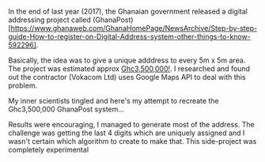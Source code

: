In the end of last year (2017), the Ghanaian government released a digital addressing project called (GhanaPost)[https://www.ghanaweb.com/GhanaHomePage/NewsArchive/Step-by-step-guide-How-to-register-on-Digital-Address-system-other-things-to-know-592296]. 

Basically, the idea was to give a unique adddress to every 5m x 5m area. The project was estimated approx [Ghc3,500,000!](https://www.pulse.com.gh/news/local/digital-addressing-system-ghana-post-blows-ghc3-5-million-on-publicity-to-market-digital-addressing-app-id7523041.html]). I researched and found out the contractor (Vokacom Ltd) uses Google Maps API to deal with this problem. 

My inner scientists tingled and here's my attempt to recreate the Ghc3,500,000 GhanaPost system...

Results were encouraging, I managed to generate most of the address. The challenge was getting the last 4 digits which are uniquely assigned and I wasn't certain which algorithm to create to make that. This side-project was completely experimental
